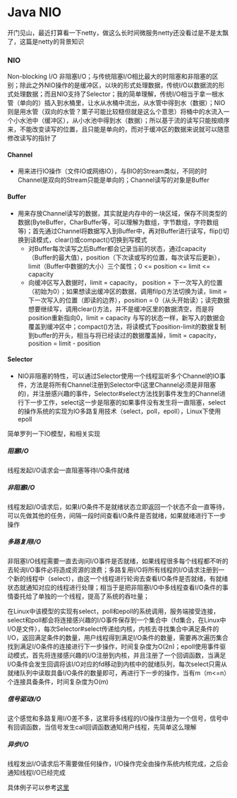 # Java NIO


开门见山，最近打算看一下netty，做这么长时间微服务netty还没看过是不是太飘了，这篇是netty的背景知识

### NIO

Non-blocking I/O 非阻塞I/O；与传统阻塞I/O相比最大的时阻塞和非阻塞的区别；除此之外NIO操作的是缓冲区，以块的形式处理数据，传统I/O以数据流的形式处理数据；而且NIO支持了Selector；我的简单理解，传统I/O相当于拿一根水管（单向的）插入到水桶里，让水从水桶中流出，从水管中得到水（数据）；NIO则是用水管（双向的水管？栗子可能比较糙但就是这么个意思）将桶中的水流入一个小水池中（缓冲区），从小水池中得到水（数据）；所以基于流的读写只能按顺序来，不能改变读写的位置，且只能是单向的，而对于缓冲区的数据来说就可以随意修改读写的指针了

#### Channel
	
* 用来进行IO操作（文件IO或网络IO），与BIO的Stream类似，不同的时Channel是双向的Stream只能是单向的；Channel读写的对象是Buffer

#### Buffer
	
* 用来存放Channel读写的数据，其实就是内存中的一块区域，保存不同类型的数据(ByteBuffer，CharBuffer等，可以理解为数组，字节数组，字符数组等)；首先通过Channel将数据写入到Buffer中，再对Buffer进行读写，flip()切换到读模式，clear()或compact()切换到写模式
	* 对Buffer每次读写之后Buffer都会记录当前的状态，通过capacity（Buffer的最大值），position（下次读或写的位置，每次读写后更新），limit（Buffer中数据的大小）三个属性；0 <= position <= limit <= capacity
	* 向缓冲区写入数据时，limit = capacity， position = 下一次写入的位置（初始为0）；如果想读出缓冲区的数据，调用filp()方法切换为读，limit = 下一次写入的位置（即读的边界），position = 0（从头开始读）；读完数据想要继续写，调用clear()方法，并不是缓冲区里的数据清空，而是将position重新指向0，limit = capacity 与写的状态一样，新写入的数据会覆盖到缓冲区中；compact()方法，将读模式下position-limit的数据复制到buffer的开头，相当与将已经读过的数据覆盖掉，limit = capacity，position = limit - position

#### Selector
  * NIO非阻塞的特性，可以通过Selector使用一个线程监听多个Channel的IO事件，方法是将所有Channel注册到Selector中(这里Channel必须是非阻塞的)，并注册感兴趣的事件，Selector#select方法找到事件发生的Channel进行下一步工作，select这一步是阻塞的如果事件没有发生将一直阻塞，select的操作系统的实现为IO多路复用技术（select，poll，epoll），Linux下使用epoll

简单罗列一下IO模型，和相关实现

##### 阻塞I/O
线程发起I/O请求会一直阻塞等待I/O条件就绪
##### 非阻塞I/O
线程发起I/O请求后，如果I/O条件不是就绪状态立即返回一个状态不会一直等待，可以先做其他的任务，间隔一段时间查看I/O条件是否就绪，如果就绪进行下一步操作
##### 多路复用I/O
非阻塞I/O线程需要一直去询问I/O事件是否就绪，如果线程很多每个线程都不听的去轮询I/O事件必将造成资源的浪费；多路复用I/O将所有线程的I/O请求注册到一个新的线程中（select），由这一个线程进行轮询去查看I/O条件是否就绪，有就绪状态就通知对应的线程进行处理；相当于是把非阻塞I/O中多线程查看I/O条件的事情委托给了单独的一个线程，提高了系统的吞吐量；

在Linux中该模型的实现有select，poll和epoll的系统调用，服务端接受连接，select和poll都会将连接感兴趣的I/O事件保存到一个集合中（fd集合，在Linux中I/O是文件），每次Selector#select传递给内核，内核去寻找集合中满足条件的I/O，返回满足条件的数量，用户线程得到满足I/O条件的数量，需要再次遍历集合找到满足I/O条件的连接进行下一步操作，时间复杂度为O(2n)；epoll使用事件驱动模式，首先将连接感兴趣的I/O注册到内核，并且注册了一个回调函数，当满足I/O条件会发生回调将该I/O对应的fd移动到内核中的就绪队列，每次select只需从就绪队列中读取具备I/O条件的数量即可，再进行下一步的操作，当有m（m<=n）个连接具备条件，时间复杂度为O(m)

##### 信号驱动I/O
这个感觉和多路复用I/O差不多，这里将多线程的I/O操作注册为一个信号，信号中有回调函数，当信号发生call回调函数通知用户线程，先简单这么理解
##### 异步I/O
线程发出I/O请求后不需要做任何操作，I/O操作完全由操作系统内核完成，之后会通知线程I/O已经完成

具体例子可以参考[这里](https://segmentfault.com/a/1190000006824091)

